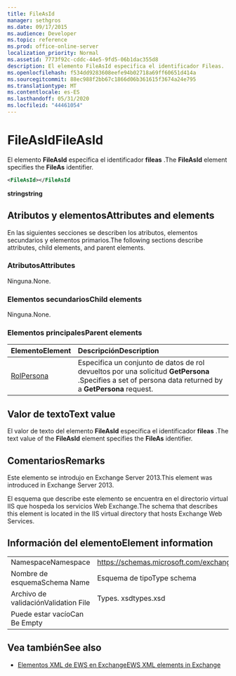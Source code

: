 ```yaml
---
title: FileAsId
manager: sethgros
ms.date: 09/17/2015
ms.audience: Developer
ms.topic: reference
ms.prod: office-online-server
localization_priority: Normal
ms.assetid: 7773f92c-cddc-44e5-9fd5-06b1dac355d8
description: El elemento FileAsId especifica el identificador Fileas.
ms.openlocfilehash: f534dd9283608eefe94b02718a69ff60651d414a
ms.sourcegitcommit: 88ec988f2bb67c1866d06b361615f3674a24e795
ms.translationtype: MT
ms.contentlocale: es-ES
ms.lasthandoff: 05/31/2020
ms.locfileid: "44461054"
---
```

# <a name="fileasid"></a><span data-ttu-id="81109-103">FileAsId</span><span class="sxs-lookup"><span data-stu-id="81109-103">FileAsId</span></span>

<span data-ttu-id="81109-104">El elemento **FileAsId** especifica el identificador **fileas** .</span><span class="sxs-lookup"><span data-stu-id="81109-104">The **FileAsId** element specifies the **FileAs** identifier.</span></span> 
  
```XML
<FileAsId></FileAsId
```

 <span data-ttu-id="81109-105">**string**</span><span class="sxs-lookup"><span data-stu-id="81109-105">**string**</span></span>
## <a name="attributes-and-elements"></a><span data-ttu-id="81109-106">Atributos y elementos</span><span class="sxs-lookup"><span data-stu-id="81109-106">Attributes and elements</span></span>

<span data-ttu-id="81109-107">En las siguientes secciones se describen los atributos, elementos secundarios y elementos primarios.</span><span class="sxs-lookup"><span data-stu-id="81109-107">The following sections describe attributes, child elements, and parent elements.</span></span>
  
### <a name="attributes"></a><span data-ttu-id="81109-108">Atributos</span><span class="sxs-lookup"><span data-stu-id="81109-108">Attributes</span></span>

<span data-ttu-id="81109-109">Ninguna.</span><span class="sxs-lookup"><span data-stu-id="81109-109">None.</span></span>
  
### <a name="child-elements"></a><span data-ttu-id="81109-110">Elementos secundarios</span><span class="sxs-lookup"><span data-stu-id="81109-110">Child elements</span></span>

<span data-ttu-id="81109-111">Ninguna.</span><span class="sxs-lookup"><span data-stu-id="81109-111">None.</span></span>
  
### <a name="parent-elements"></a><span data-ttu-id="81109-112">Elementos principales</span><span class="sxs-lookup"><span data-stu-id="81109-112">Parent elements</span></span>

|<span data-ttu-id="81109-113">**Elemento**</span><span class="sxs-lookup"><span data-stu-id="81109-113">**Element**</span></span>|<span data-ttu-id="81109-114">**Descripción**</span><span class="sxs-lookup"><span data-stu-id="81109-114">**Description**</span></span>|
|:-----|:-----|
|[<span data-ttu-id="81109-115">Rol</span><span class="sxs-lookup"><span data-stu-id="81109-115">Persona</span></span>](persona.md) <br/> |<span data-ttu-id="81109-116">Especifica un conjunto de datos de rol devueltos por una solicitud **GetPersona** .</span><span class="sxs-lookup"><span data-stu-id="81109-116">Specifies a set of persona data returned by a **GetPersona** request.</span></span>  <br/> |
   
## <a name="text-value"></a><span data-ttu-id="81109-117">Valor de texto</span><span class="sxs-lookup"><span data-stu-id="81109-117">Text value</span></span>

<span data-ttu-id="81109-118">El valor de texto del elemento **FileAsId** especifica el identificador **fileas** .</span><span class="sxs-lookup"><span data-stu-id="81109-118">The text value of the **FileAsId** element specifies the **FileAs** identifier.</span></span> 
  
## <a name="remarks"></a><span data-ttu-id="81109-119">Comentarios</span><span class="sxs-lookup"><span data-stu-id="81109-119">Remarks</span></span>

<span data-ttu-id="81109-120">Este elemento se introdujo en Exchange Server 2013.</span><span class="sxs-lookup"><span data-stu-id="81109-120">This element was introduced in Exchange Server 2013.</span></span>
  
<span data-ttu-id="81109-121">El esquema que describe este elemento se encuentra en el directorio virtual IIS que hospeda los servicios Web Exchange.</span><span class="sxs-lookup"><span data-stu-id="81109-121">The schema that describes this element is located in the IIS virtual directory that hosts Exchange Web Services.</span></span>
  
## <a name="element-information"></a><span data-ttu-id="81109-122">Información del elemento</span><span class="sxs-lookup"><span data-stu-id="81109-122">Element information</span></span>

|||
|:-----|:-----|
|<span data-ttu-id="81109-123">Namespace</span><span class="sxs-lookup"><span data-stu-id="81109-123">Namespace</span></span>  <br/> |https://schemas.microsoft.com/exchange/services/2006/types  <br/> |
|<span data-ttu-id="81109-124">Nombre de esquema</span><span class="sxs-lookup"><span data-stu-id="81109-124">Schema Name</span></span>  <br/> |<span data-ttu-id="81109-125">Esquema de tipo</span><span class="sxs-lookup"><span data-stu-id="81109-125">Type schema</span></span>  <br/> |
|<span data-ttu-id="81109-126">Archivo de validación</span><span class="sxs-lookup"><span data-stu-id="81109-126">Validation File</span></span>  <br/> |<span data-ttu-id="81109-127">Types. xsd</span><span class="sxs-lookup"><span data-stu-id="81109-127">types.xsd</span></span>  <br/> |
|<span data-ttu-id="81109-128">Puede estar vacío</span><span class="sxs-lookup"><span data-stu-id="81109-128">Can Be Empty</span></span>  <br/> ||
   
## <a name="see-also"></a><span data-ttu-id="81109-129">Vea también</span><span class="sxs-lookup"><span data-stu-id="81109-129">See also</span></span>



- [<span data-ttu-id="81109-130">Elementos XML de EWS en Exchange</span><span class="sxs-lookup"><span data-stu-id="81109-130">EWS XML elements in Exchange</span></span>](ews-xml-elements-in-exchange.md)

